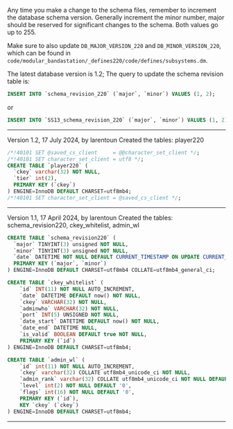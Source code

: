 Any time you make a change to the schema files, remember to increment the database schema version. Generally increment the minor number, major should be reserved for significant changes to the schema. Both values go up to 255.

Make sure to also update `DB_MAJOR_VERSION_220` and `DB_MINOR_VERSION_220`, which can be found in `code/modular_bandastation/_defines220/code/defines/subsystems.dm`.

The latest database version is 1.2; The query to update the schema revision table is:

```sql
INSERT INTO `schema_revision_220` (`major`, `minor`) VALUES (1, 2);
```
or

```sql
INSERT INTO `SS13_schema_revision_220` (`major`, `minor`) VALUES (1, 2);
```

-----------------------------------------------------
Version 1.2, 17 July 2024, by larentoun
Created the tables: player220

```sql
/*!40101 SET @saved_cs_client     = @@character_set_client */;
/*!40101 SET character_set_client = utf8 */;
CREATE TABLE `player220` (
  `ckey` varchar(32) NOT NULL,
  `tier` int(2),
  PRIMARY KEY (`ckey`)
) ENGINE=InnoDB DEFAULT CHARSET=utf8mb4;
/*!40101 SET character_set_client = @saved_cs_client */;
```
-----------------------------------------------------
Version 1.1, 17 April 2024, by larentoun
Created the tables: schema_revision220, ckey_whitelist, admin_wl

```sql
CREATE TABLE `schema_revision220` (
  `major` TINYINT(3) unsigned NOT NULL,
  `minor` TINYINT(3) unsigned NOT NULL,
  `date` DATETIME NOT NULL DEFAULT CURRENT_TIMESTAMP ON UPDATE CURRENT_TIMESTAMP,
  PRIMARY KEY (`major`, `minor`)
) ENGINE=InnoDB DEFAULT CHARSET=utf8mb4 COLLATE=utf8mb4_general_ci;
```

```sql
CREATE TABLE `ckey_whitelist` (
	`id` INT(11) NOT NULL AUTO_INCREMENT,
	`date` DATETIME DEFAULT now() NOT NULL,
	`ckey` VARCHAR(32) NOT NULL,
	`adminwho` VARCHAR(32) NOT NULL,
	`port` INT(5) UNSIGNED NOT NULL,
	`date_start` DATETIME DEFAULT now() NOT NULL,
	`date_end` DATETIME NULL,
	`is_valid` BOOLEAN DEFAULT true NOT NULL,
	PRIMARY KEY (`id`)
) ENGINE=InnoDB DEFAULT CHARSET=utf8mb4;
```

```sql
CREATE TABLE `admin_wl` (
	`id` int(11) NOT NULL AUTO_INCREMENT,
	`ckey` varchar(32) COLLATE utf8mb4_unicode_ci NOT NULL,
	`admin_rank` varchar(32) COLLATE utf8mb4_unicode_ci NOT NULL DEFAULT 'Administrator',
	`level` int(2) NOT NULL DEFAULT '0',
	`flags` int(16) NOT NULL DEFAULT '0',
	PRIMARY KEY (`id`),
	KEY `ckey` (`ckey`)
) ENGINE=InnoDB DEFAULT CHARSET=utf8mb4;
```
-----------------------------------------------------
